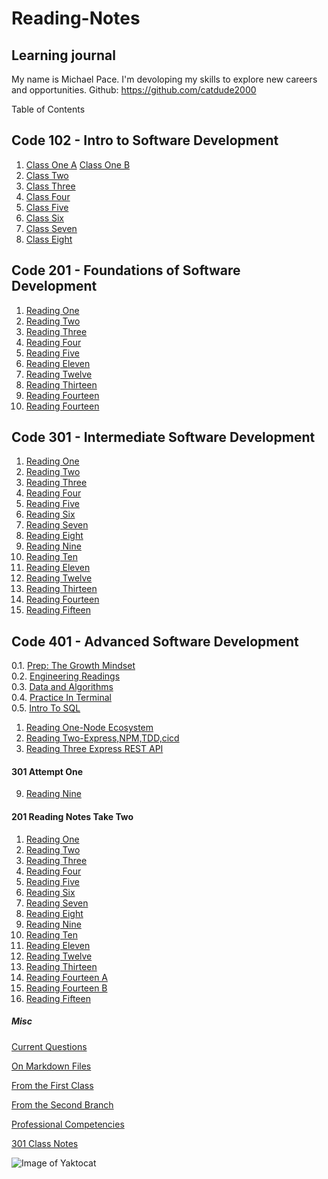 # Reading-Notes

## Learning journal

My name is Michael Pace.  I'm devoloping my skills to explore new careers and opportunities.
Github: https://github.com/catdude2000

 Table of Contents

## Code 102 - Intro to Software Development

1. [Class One A](discussion.md)
   [Class One B](https://catdude2000.github.io/live102/)
2. [Class Two](classtwo.md)
3. [Class Three](https://catdude2000.github.io/Reading3/)
4. [Class Four](https://catdude2000.github.io/Notes4/)
5. [Class Five](https://catdude2000.github.io/reading-notes-5/)
6. [Class Six](https://catdude2000.github.io/notes6/)
7. [Class Seven](https://catdude2000.github.io/notes7/)
8. [Class Eight](https://catdude2000.github.io/notes8/)

## Code 201 - Foundations of Software Development

1.   [Reading One](./201/201-1.md)
2.   [Reading Two](./201/201-2.md)
3.   [Reading Three](./201/201-3.md)
4.   [Reading Four](./201/201-4.md)
5.   [Reading Five](./201/201-5.md)
11.  [Reading Eleven](./201/201-11.md)
12.  [Reading Twelve](./201/201-12.md)
13.  [Reading Thirteen](./201/201-13.md)
14.  [Reading Fourteen](./201/201-14a.md)
14.  [Reading Fourteen](./201/201-14b.md)

## Code 301 - Intermediate Software Development

1.   [Reading One](301-1.md)
2.   [Reading Two](301-2.md)
3.   [Reading Three](301-3.md)
4.   [Reading Four](301-4.md)
5.   [Reading Five](301-5.md)
6.   [Reading Six](301-6.md)
7.   [Reading Seven](301-7.md)
8.   [Reading Eight](301-8.md)
9.   [Reading Nine](301-9-2.md)
10.  [Reading Ten](301-10.md)
11.  [Reading Eleven](301-11.md)
12.  [Reading Twelve](301-12.md)
13.  [Reading Thirteen](301-13.md)
14.  [Reading Fourteen](301-14.md)
15.  [Reading Fifteen](301-15.md)

## Code 401 - Advanced Software Development

0.1. [Prep: The Growth Mindset](prepTheGrowthMindset.md)  
0.2. [Engineering Readings](engineeringReadings.md)  
0.3. [Data and Algorithms](prepDataAndAlg.md)  
0.4. [Practice In Terminal](prepPracInTerm.md)  
0.5. [Intro To SQL](prepIntroToSQL.md)  

1.  [Reading One-Node Ecosystem](401-1NodeEcosystem.md)
2.  [Reading Two-Express,NPM,TDD,cicd](401-2ExpressNPMTDDcicd.md)
3.  [Reading Three Express REST API](401-3ExpressRESTAPI.md)

#### 301 Attempt One

9.  [Reading Nine](301-9.md)

#### 201 Reading Notes Take Two

1.   [Reading One](./201/201-2.1.md)
2.   [Reading Two](./201/201-2.2.md)
3.   [Reading Three](./201/201-2.3.md)
4.   [Reading Four](./201/201-2.4.md)
5.   [Reading Five](./201/201-2.5.md)
6.   [Reading Six](./201/201-2.6.md)
7.   [Reading Seven](./201/201-2.7.md)
8.   [Reading Eight](./201/201-2.8.md)
9.   [Reading Nine](./201/201-2.9.md)
10.  [Reading Ten](./201/201-2.10.md)
11.  [Reading Eleven](./201/201-2.11.md)
12.  [Reading Twelve](./201/201-2.12.md)
13.  [Reading Thirteen](./201/201-2.13.md)
14.  [Reading Fourteen A](./201/201-2.14a.md)
14.  [Reading Fourteen B](./201/201-2.14b.md)
15.  [Reading Fifteen](./201/201-2.15.md)

##### Misc

[Current Questions](questionSs.md)

[On Markdown Files](markdown.md)

[From the First Class](discussion.md)

[From the Second Branch](classtwo.md)

[Professional Competencies](competencies.md)

[301 Class Notes](claNotes1-9.md)

![Image of Yaktocat](https://octodex.github.com/images/yaktocat.png)
